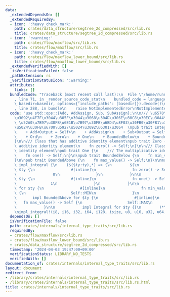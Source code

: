 ```yaml
---
data:
  _extendedDependsOn: []
  _extendedRequiredBy:
  - icon: ':heavy_check_mark:'
    path: crates/data_structure/segtree_2d_compressed/src/lib.rs
    title: crates/data_structure/segtree_2d_compressed/src/lib.rs
  - icon: ':warning:'
    path: crates/flow/maxflow/src/lib.rs
    title: crates/flow/maxflow/src/lib.rs
  - icon: ':heavy_check_mark:'
    path: crates/flow/maxflow_lower_bound/src/lib.rs
    title: crates/flow/maxflow_lower_bound/src/lib.rs
  _extendedVerifiedWith: []
  _isVerificationFailed: false
  _pathExtension: rs
  _verificationStatusIcon: ':warning:'
  attributes:
    links: []
  bundledCode: "Traceback (most recent call last):\n  File \"/home/runner/.local/lib/python3.10/site-packages/onlinejudge_verify/documentation/build.py\"\
    , line 71, in _render_source_code_stat\n    bundled_code = language.bundle(stat.path,\
    \ basedir=basedir, options={'include_paths': [basedir]}).decode()\n  File \"/home/runner/.local/lib/python3.10/site-packages/onlinejudge_verify/languages/rust.py\"\
    , line 288, in bundle\n    raise NotImplementedError\nNotImplementedError\n"
  code: "use std::ops::{Add, AddAssign, Sub, SubAssign};\n\n/// \u6570\u5024\u578B\
    \u3092\u4F7F\u3044\u305F\u3044\u3068\u304D\u306E\u30C8\u30EC\u30A4\u30C8  \n///\
    \ \u52A0\u7B97\u30FB\u6E1B\u7B97\u30FB\u6BD4\u8F03\u30FB0\u30FB1\u30FB\u6700\u5C0F\
    \u5024\u30FB\u6700\u5927\u5024\u3092\u6301\u3064  \npub trait Integral:\n    Copy\n\
    \    + Add<Output = Self>\n    + AddAssign\n    + Sub<Output = Self>\n    + SubAssign\n\
    \    + Ord\n    + Zero\n    + One\n    + BoundedBelow\n    + BoundedAbove\n{\n\
    }\n\n/// Class that has additive identity element\npub trait Zero {\n    /// The\
    \ additive identity element\n    fn zero() -> Self;\n}\n\n/// Class that has multiplicative\
    \ identity element\npub trait One {\n    /// The multiplicative identity element\n\
    \    fn one() -> Self;\n}\n\npub trait BoundedBelow {\n    fn min_value() -> Self;\n\
    }\n\npub trait BoundedAbove {\n    fn max_value() -> Self;\n}\n\nmacro_rules!\
    \ impl_integral {\n    ($($ty:ty),*) => {\n        $(\n            impl Zero for\
    \ $ty {\n                #[inline]\n                fn zero() -> Self {\n    \
    \                0\n                }\n            }\n\n            impl One for\
    \ $ty {\n                #[inline]\n                fn one() -> Self {\n     \
    \               1\n                }\n            }\n\n            impl BoundedBelow\
    \ for $ty {\n                #[inline]\n                fn min_value() -> Self\
    \ {\n                    Self::MIN\n                }\n            }\n\n     \
    \       impl BoundedAbove for $ty {\n                #[inline]\n             \
    \   fn max_value() -> Self {\n                    Self::MAX\n                }\n\
    \            }\n\n            impl Integral for $ty {}\n        )*\n    };\n}\n\
    \nimpl_integral!(i8, i16, i32, i64, i128, isize, u8, u16, u32, u64, u128, usize);\n"
  dependsOn: []
  isVerificationFile: false
  path: crates/internals/internal_type_traits/src/lib.rs
  requiredBy:
  - crates/flow/maxflow/src/lib.rs
  - crates/flow/maxflow_lower_bound/src/lib.rs
  - crates/data_structure/segtree_2d_compressed/src/lib.rs
  timestamp: '2024-04-03 19:47:00+09:00'
  verificationStatus: LIBRARY_NO_TESTS
  verifiedWith: []
documentation_of: crates/internals/internal_type_traits/src/lib.rs
layout: document
redirect_from:
- /library/crates/internals/internal_type_traits/src/lib.rs
- /library/crates/internals/internal_type_traits/src/lib.rs.html
title: crates/internals/internal_type_traits/src/lib.rs
---
```

